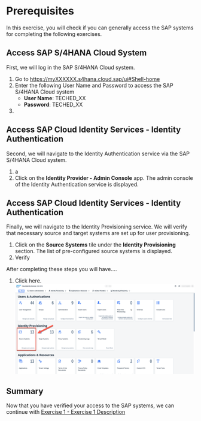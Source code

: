 # Prerequisites

In this exercise, you will check if you can generally access the SAP systems for completing the following exercises.

## Access SAP S/4HANA Cloud System

First, we will log in the SAP S/4HANA Cloud system.

1. Go to https://myXXXXXX.s4hana.cloud.sap/ui#Shell-home
2. Enter the following User Name and Password to access the SAP S/4HANA Cloud system
   * __User Name__: TECHED_XX
   * __Password__: TECHED_XX
3. 

## Access SAP Cloud Identity Services - Identity Authentication

Second, we will navigate to the Identity Authentication service via the SAP S/4HANA Cloud system.

1. a
2. Click on the __Identity Provider - Admin Console__ app. The admin console of the Identity Authentication service is displayed.

## Access SAP Cloud Identity Services - Identity Authentication

Finally, we will navigate to the Identity Provisioning service. We will verify that necessary source and target systems are set up for user provisioning.

1. Click on the __Source Systems__ tile under the __Identity Provisioning__ section. The list of pre-configured source systems is displayed.
2. Verify

After completing these steps you will have....

1.	Click here.
<br>![IPS Source System Tile](exercises/ex0/images/IPS_source_system.png)

## Summary

Now that you have verified your access to the SAP systems, we can continue with [Exercise 1 - Exercise 1 Description](../ex1/README.md)
